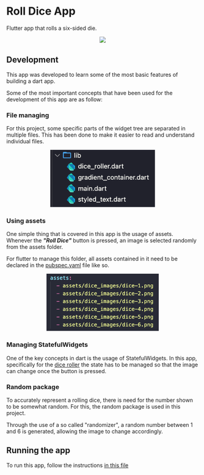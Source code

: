 # Roll Dice App

Flutter app that rolls a six-sided die.

<p align="center">
<img src="readme_assets/roll_dice_app.gif" height=350/>
</p>

## Development

This app was developed to learn some of the most basic features of building a dart app.

Some of the most important concepts that have been used for the development of this app are as follow:

### File managing

For this project, some specific parts of the widget tree are separated in multiple files. This has been done to make it easier to read and understand individual files.

<p align="center">
    <img src="readme_assets/files.png" height=150/>
</p>

### Using assets

One simple thing that is covered in this app is the usage of assets. Whenever the ***"Roll Dice"*** button is pressed, an image is selected randomly from the assets folder.

For flutter to manage this folder, all assets contained in it need to be declared in the [pubspec.yaml](pubspec.yaml) file like so.

<p align="center">
    <img src="readme_assets/assets.png" height=150/>
</p>

### Managing StatefulWidgets

One of the key concepts in dart is the usage of StatefulWidgets. In this app, specifically for the [dice roller](lib/dice_roller.dart) the state has to be managed so that the image can change once the button is pressed.

### Random package

To accurately represent a rolling dice, there is need for the number shown to be somewhat random. For this, the random package is used in this project.

Through the use of a so called "randomizer", a random number between 1 and 6 is generated, allowing the image to change accordingly.

## Running the app

To run this app, follow the instructions [in this file](../TEXT_FILES/INTRODUCTION/flutter_setup.md)
